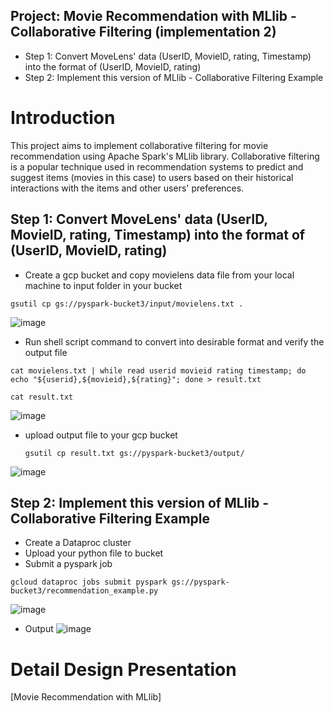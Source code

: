 ## Project: Movie Recommendation with MLlib - Collaborative Filtering (implementation 2)
* Step 1: Convert MoveLens' data (UserID, MovieID, rating, Timestamp) into the format of (UserID, MovieID, rating)
* Step 2: Implement this version of MLlib - Collaborative Filtering Example

# Introduction
This project aims to implement collaborative filtering for movie recommendation using Apache Spark's MLlib library. Collaborative filtering is a popular technique used in recommendation systems to predict and suggest items (movies in this case) to users based on their historical interactions with the items and other users' preferences.

## Step 1: Convert MoveLens' data (UserID, MovieID, rating, Timestamp) into the format of (UserID, MovieID, rating)

* Create a gcp bucket and copy movielens data file from your local machine to input folder in your bucket
```
gsutil cp gs://pyspark-bucket3/input/movielens.txt .
```
![image](https://github.com/TejasriVaitla/Cloud-Computing/assets/128747986/7ca52212-d7da-4824-821e-e01182219311)

* Run shell script command to convert into desirable format and verify the output file
```
cat movielens.txt | while read userid movieid rating timestamp; do echo "${userid},${movieid},${rating}"; done > result.txt

cat result.txt
```
![image](https://github.com/TejasriVaitla/Cloud-Computing/assets/128747986/4811dfc1-f0e6-4018-8d07-0ad04495c262)

* upload output file to your gcp bucket
  ```
  gsutil cp result.txt gs://pyspark-bucket3/output/
  ```
![image](https://github.com/TejasriVaitla/Cloud-Computing/assets/128747986/bc68f50f-b23e-4f0a-bd5a-d785c184ac52)

## Step 2: Implement this version of MLlib - Collaborative Filtering Example

* Create a Dataproc cluster
* Upload your python file to bucket
* Submit a pyspark job
```
gcloud dataproc jobs submit pyspark gs://pyspark-bucket3/recommendation_example.py
```
![image](https://github.com/TejasriVaitla/Cloud-Computing/assets/128747986/1edeaee6-0666-4f08-93c1-3a4f9838d81f)

* Output
![image](https://github.com/TejasriVaitla/Cloud-Computing/assets/128747986/e39cb682-1438-4b49-98f1-2292826d982f)

# Detail Design Presentation 

[Movie Recommendation with MLlib]
